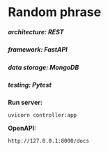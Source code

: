# Random phrase

##### architecture: REST

##### framework: FastAPI

##### data storage: MongoDB

##### testing: Pytest


**Run server:**
```
uvicorn controller:app
```

**OpenAPI:**
```
http://127.0.0.1:8000/docs
```